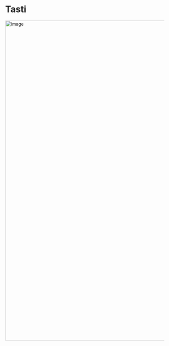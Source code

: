 # Tasti

<img width="1629" height="1012" alt="image" src="https://github.com/user-attachments/assets/be1cd6b0-4fc5-4fa9-be30-9367e11b1ee4" />
